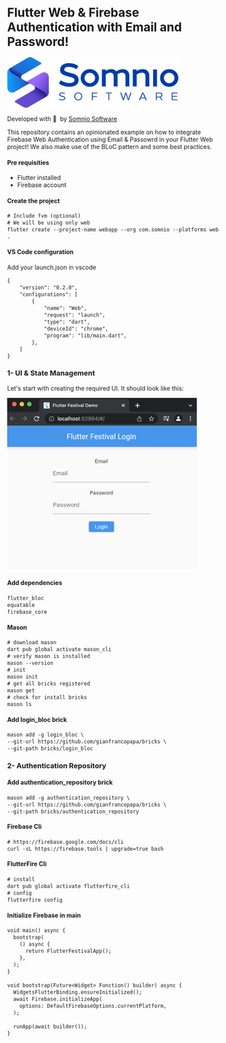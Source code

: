 # Flutter Web & Firebase Authentication with Email and Password!

[![Somnio Software](docs/logo.png)][somnio_software_link]

Developed with :blue_heart: &nbsp;by [Somnio Software][somnio_software_link]

This repository contains an opinionated example on how to integrate Firebase Web Authentication using Email & Passowrd in your Flutter Web project!
We also make use of the BLoC pattern and some best practices.

[//]: # "Links"
[somnio_software_link]: https://somniosoftware.com/


#### Pre requisities
- Flutter installed
- Firebase account

#### Create the project

```
# Include fvm (optional)
# We will be using only web
flutter create --project-name webapp --org com.somnio --platforms web .
```

#### VS Code configuration

Add your launch.json in vscode

```
{
    "version": "0.2.0",
    "configurations": [
        {
            "name": "Web",
            "request": "launch",
            "type": "dart",
            "deviceId": "chrome",
            "program": "lib/main.dart",
        },
    ]
}
```

### 1- UI & State Management

Let's start with creating the required UI. It should look like this:

<img src="docs/login_ui.png" height="400">

#### Add dependencies
```
flutter_bloc
equatable
firebase_core
```

#### Mason

```
# download mason
dart pub global activate mason_cli
# verify mason is installed
mason --version
# init
mason init
# get all bricks registered
mason get
# check for install bricks
mason ls
```

#### Add login_bloc brick

```
mason add -g login_bloc \
--git-url https://github.com/gianfrancopapa/bricks \
--git-path bricks/login_bloc
```

### 2- Authentication Repository

#### Add authentication_repository brick
```
mason add -g authentication_repository \
--git-url https://github.com/gianfrancopapa/bricks \
--git-path bricks/authentication_repository
```

#### Firebase Cli

```
# https://firebase.google.com/docs/cli
curl -sL https://firebase.tools | upgrade=true bash
```

#### FlutterFire Cli

```
# install
dart pub global activate flutterfire_cli
# config
flutterfire config
```

#### Initialize Firebase in main

```
void main() async {
  bootstrap(
    () async {
      return FlutterFestivalApp();
    },
  );
}

void bootstrap(Future<Widget> Function() builder) async {
  WidgetsFlutterBinding.ensureInitialized();
  await Firebase.initializeApp(
    options: DefaultFirebaseOptions.currentPlatform,
  );

  runApp(await builder());
}
```